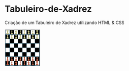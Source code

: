 # Tabuleiro-de-Xadrez
Criação de um Tabuleiro de Xadrez utilizando HTML &amp; CSS

<img src="https://github.com/ViniciusCuest/Tabuleiro-de-Xadrez/blob/main/readme_img/img.PNG" height="120em">
